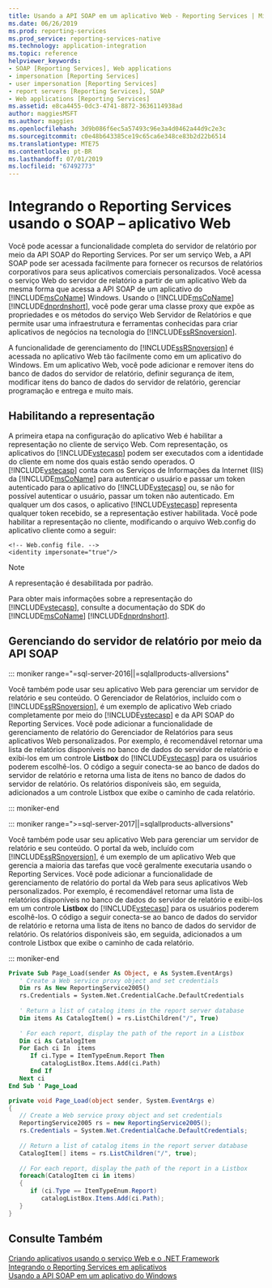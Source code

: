 ```yaml
---
title: Usando a API SOAP em um aplicativo Web - Reporting Services | Microsoft Docs
ms.date: 06/26/2019
ms.prod: reporting-services
ms.prod_service: reporting-services-native
ms.technology: application-integration
ms.topic: reference
helpviewer_keywords:
- SOAP [Reporting Services], Web applications
- impersonation [Reporting Services]
- user impersonation [Reporting Services]
- report servers [Reporting Services], SOAP
- Web applications [Reporting Services]
ms.assetid: e8ca4455-0dc3-4741-8872-3636114938ad
author: maggiesMSFT
ms.author: maggies
ms.openlocfilehash: 3d9b086f6ec5a57493c96e3a4d0462a44d9c2e3c
ms.sourcegitcommit: c0e48b643385ce19c65ca6e348ce83b2d22b6514
ms.translationtype: MTE75
ms.contentlocale: pt-BR
ms.lasthandoff: 07/01/2019
ms.locfileid: "67492773"
---
```

# <a name="integrating-reporting-services-using-soap---web-application"></a>Integrando o Reporting Services usando o SOAP – aplicativo Web
  Você pode acessar a funcionalidade completa do servidor de relatório por meio da API SOAP do Reporting Services. Por ser um serviço Web, a API SOAP pode ser acessada facilmente para fornecer os recursos de relatórios corporativos para seus aplicativos comerciais personalizados. Você acessa o serviço Web do servidor de relatório a partir de um aplicativo Web da mesma forma que acessa a API SOAP de um aplicativo do [!INCLUDE[msCoName](../../includes/msconame-md.md)] Windows. Usando o [!INCLUDE[msCoName](../../includes/msconame-md.md)] [!INCLUDE[dnprdnshort](../../includes/dnprdnshort-md.md)], você pode gerar uma classe proxy que expõe as propriedades e os métodos do serviço Web Servidor de Relatórios e que permite usar uma infraestrutura e ferramentas conhecidas para criar aplicativos de negócios na tecnologia do [!INCLUDE[ssRSnoversion](../../includes/ssrsnoversion-md.md)].  
  
 A funcionalidade de gerenciamento do [!INCLUDE[ssRSnoversion](../../includes/ssrsnoversion-md.md)] é acessada no aplicativo Web tão facilmente como em um aplicativo do Windows. Em um aplicativo Web, você pode adicionar e remover itens do banco de dados do servidor de relatório, definir segurança de item, modificar itens do banco de dados do servidor de relatório, gerenciar programação e entrega e muito mais.  
  
## <a name="enabling-impersonation"></a>Habilitando a representação  
 A primeira etapa na configuração do aplicativo Web é habilitar a representação no cliente de serviço Web. Com representação, os aplicativos do [!INCLUDE[vstecasp](../../includes/vstecasp-md.md)] podem ser executados com a identidade do cliente em nome dos quais estão sendo operados. O [!INCLUDE[vstecasp](../../includes/vstecasp-md.md)] conta com os Serviços de Informações da Internet (IIS) da [!INCLUDE[msCoName](../../includes/msconame-md.md)] para autenticar o usuário e passar um token autenticado para o aplicativo do [!INCLUDE[vstecasp](../../includes/vstecasp-md.md)] ou, se não for possível autenticar o usuário, passar um token não autenticado. Em qualquer um dos casos, o aplicativo [!INCLUDE[vstecasp](../../includes/vstecasp-md.md)] representa qualquer token recebido, se a representação estiver habilitada. Você pode habilitar a representação no cliente, modificando o arquivo Web.config do aplicativo cliente como a seguir:  
  
```asp.net  
<!-- Web.config file. -->  
<identity impersonate="true"/>  
```  
  
> [!NOTE]  
>  A representação é desabilitada por padrão.  
  
 Para obter mais informações sobre a representação do [!INCLUDE[vstecasp](../../includes/vstecasp-md.md)], consulte a documentação do SDK do [!INCLUDE[msCoName](../../includes/msconame-md.md)] [!INCLUDE[dnprdnshort](../../includes/dnprdnshort-md.md)].  
  
## <a name="managing-the-report-server-using-soap-api"></a>Gerenciando do servidor de relatório por meio da API SOAP  

::: moniker range="=sql-server-2016||=sqlallproducts-allversions"

 Você também pode usar seu aplicativo Web para gerenciar um servidor de relatório e seu conteúdo. O Gerenciador de Relatórios, incluído com o [!INCLUDE[ssRSnoversion](../../includes/ssrsnoversion-md.md)], é um exemplo de aplicativo Web criado completamente por meio do [!INCLUDE[vstecasp](../../includes/vstecasp-md.md)] e da API SOAP do Reporting Services. Você pode adicionar a funcionalidade de gerenciamento de relatório do Gerenciador de Relatórios para seus aplicativos Web personalizados. Por exemplo, é recomendável retornar uma lista de relatórios disponíveis no banco de dados do servidor de relatório e exibi-los em um controle **Listbox** do [!INCLUDE[vstecasp](../../includes/vstecasp-md.md)] para os usuários poderem escolhê-los. O código a seguir conecta-se ao banco de dados do servidor de relatório e retorna uma lista de itens no banco de dados do servidor de relatório. Os relatórios disponíveis são, em seguida, adicionados a um controle Listbox que exibe o caminho de cada relatório.  

::: moniker-end

::: moniker range=">=sql-server-2017||=sqlallproducts-allversions"

 Você também pode usar seu aplicativo Web para gerenciar um servidor de relatório e seu conteúdo. O portal da web, incluído com [!INCLUDE[ssRSnoversion](../../includes/ssrsnoversion-md.md)], é um exemplo de um aplicativo Web que gerencia a maioria das tarefas que você geralmente executaria usando o Reporting Services. Você pode adicionar a funcionalidade de gerenciamento de relatório do portal da Web para seus aplicativos Web personalizados. Por exemplo, é recomendável retornar uma lista de relatórios disponíveis no banco de dados do servidor de relatório e exibi-los em um controle **Listbox** do [!INCLUDE[vstecasp](../../includes/vstecasp-md.md)] para os usuários poderem escolhê-los. O código a seguir conecta-se ao banco de dados do servidor de relatório e retorna uma lista de itens no banco de dados do servidor de relatório. Os relatórios disponíveis são, em seguida, adicionados a um controle Listbox que exibe o caminho de cada relatório.  

::: moniker-end
  
```vb  
Private Sub Page_Load(sender As Object, e As System.EventArgs)  
   ' Create a Web service proxy object and set credentials  
   Dim rs As New ReportingService2005()  
   rs.Credentials = System.Net.CredentialCache.DefaultCredentials  
  
   ' Return a list of catalog items in the report server database  
   Dim items As CatalogItem() = rs.ListChildren("/", True)  
  
   ' For each report, display the path of the report in a Listbox  
   Dim ci As CatalogItem  
   For Each ci In  items  
      If ci.Type = ItemTypeEnum.Report Then  
         catalogListBox.Items.Add(ci.Path)  
      End If  
   Next ci  
End Sub ' Page_Load   
```  
  
```csharp  
private void Page_Load(object sender, System.EventArgs e)  
{  
   // Create a Web service proxy object and set credentials  
   ReportingService2005 rs = new ReportingService2005();  
   rs.Credentials = System.Net.CredentialCache.DefaultCredentials;  
  
   // Return a list of catalog items in the report server database  
   CatalogItem[] items = rs.ListChildren("/", true);  
  
   // For each report, display the path of the report in a Listbox  
   foreach(CatalogItem ci in items)  
   {  
      if (ci.Type == ItemTypeEnum.Report)  
         catalogListBox.Items.Add(ci.Path);  
   }  
}  
```  
  
## <a name="see-also"></a>Consulte Também  

 [Criando aplicativos usando o serviço Web e o .NET Framework](../../reporting-services/report-server-web-service/net-framework/building-applications-using-the-web-service-and-the-net-framework.md)   
 [Integrando o Reporting Services em aplicativos](../../reporting-services/application-integration/integrating-reporting-services-into-applications.md)   
 [Usando a API SOAP em um aplicativo do Windows](../../reporting-services/application-integration/integrating-reporting-services-using-soap-windows-application.md)  
  
  

